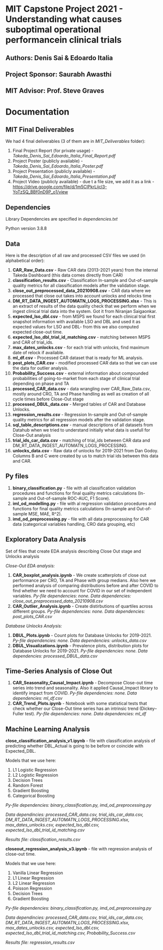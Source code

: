 # MIT Capstone Project 2021 - Understanding what causes suboptimal operational performancein clinical trials

## Authors: Denis Sai & Edoardo Italia

## Project Sponsor: Saurabh Awasthi

## MIT Advisor: Prof. Steve Graves

# Documentation

## MIT Final Deliverables

We had 4 final deliverables (3 of them are in _MIT_Deliverables_ folder):

1. Final Project Report (for private usage) - _Takeda_Denis_Sai_Edoardo_Italia_Final_Report.pdf_
2. Project Poster (publicly available) -  _Takeda_Denis_Sai_Edoardo_Italia_Poster.pdf_
3. Project Presentation (publicly available) - _Takeda_Denis_Sai_Edoardo_Italia_Presentation.pdf_
4. Project Video (publicly available) - due t a file size, we add it as a link - https://drive.google.com/file/d/1m5CIPkrLijcl3-YoTzSQ_BBf0nD9P_o1/view

## Dependencies

Library Dependencies are specified in _dependencies.txt_

Python version 3.8.8

## Data

Here is the description of all raw and processed CSV files we used (in alphabetical order):

1. **CAR_Raw_Data.csv** - Raw CAR data (2013-2021 years) from the internal Takeda Dashboard (this data comes directly from CAR)
2. **classification_results.csv** - Classification In-sample and Out-of-sample quality metrics for all classification models after the validation stage.
3. **close_out_preprocessed_data_20210908.csv** - CAR data where we processed that close out takes into account unlocks and relocks time
4. **DM_RT_DATA_INGEST_AUTOMATN_LOGS_PROCESSING.xlsx** - This is an extract of results of the data quality check that we perform when we ingest clinical trial data into the system. Got it from Niranjan Saigaonkar.
5. **expected_lso_dbl.csv** - from MSPS we found for each clinical trial first snapshot information with available LSO and DBL and used it as expected values for LSO and DBL- from this we also computed expected close-out time.
6. **expected_lso_dbl_trial_id_matching.csv** - matching between MSPS and CAR of trial_ids.
7. **max_dates_unlocks.csv** - for each trial with unlocks, find maximum date of relock if available.
8. **ml_df.csv** - Processed CAR dataset that is ready for ML analysis.
9. **post_plots_CAR.csv** - modified processed CAR data so that we can use the data for outlier analysis.
10. **Probability_Success.csv** - external information about compounded probabilities of going-to-market from each stage of clinical trial depending on phase and TA
11. **processed_CAR_data.csv** - data wrangling over CAR_Raw_Data.csv, mostly around CRO, TA and Phase handling as well as creation of all cycle times before Close-Out stage
12. **processed_DBUL_data.csv** - Merged tables of CAR and Database Unlocks.
13. **regression_results.csv** - Regression In-sample and Out-of-sample quality metrics for all regression models after the validation stage.
14. **sql_table_descriptions.csv** - manual descriptions of all datasets from Datahub when we tried to understand initially what data is usefull for Close-Out analysis
15. **trial_ids_car_data.csv** - matching of trial_ids between CAR data and DM_RT_DATA_INGEST_AUTOMATN_LOGS_PROCESSING.
16. **unlocks_data.csv** - Raw data of unlocks for 2019-2021 from Dan Godoy. Columns B and C were created by us to match trial ids between this data and CAR.

## Py files

1. **binary_classification.py** - file with all classification validation procedures and functions for final quality metrics calculations (In-sample and Out-of-sample ROC-AUC, F1 Score).
2. **iml_od_modelling.py** - file with al regression validation procedures and functions for final quality metrics calculations (In-sample and Out-of-sample MSE, MAE, R^2).
3. **imd_od_preprocessing.py** - file with all data preprocessing for CAR data (categorical variables handling, CRO data grouping, etc)


## Exploratory Data Analysis

Set of files that create EDA analysis describing Close Out stage and Unlocks analysis

_Close-Out EDA analysis:_

1. **CAR_boxplot_analysis.ipynb** - We create scatterplots of close out performance per CRO, TA and Phase with group medians. Also here we performed analysis of comparing distributions before and after COVID to find whether we need to account for COVID in our set of independent variables. _Py-file dependencies: none. Data dependencies: close_out_preprocessed_data_20210908.csv_
2. **CAR_Outlier_Analysis.ipynb** - Create distirbutions of quartiles across different groups. _Py-file dependencies: none. Data dependencies: post_plots_CAR.csv_

_Database Unlocks Analysis:_

1. **DBUL_Plots.ipynb** - Count plots for Database Unlocks for 2019-2021. _Py-file dependencies: none. Data dependencies: unlocks_data.csv_
2. **DBUL_Visualizations.ipynb** - Prevalence plots, distribution plots for Database Unlocks for 2019-2021. _Py-file dependencies: none. Data dependencies: processed_DBUL_data.csv_


## Time-Series Analysis of Close Out

1. **CAR_Seasonality_Causal_Impact.ipynb** - Decompose Close-out time series into trend and seasonality. Also it applied Causal_Impact library to identify impact from COVID. _Py-file dependencies: none. Data dependencies: ml_df.csv_
2. **CAR_Trend_Plots.ipynb** - Notebook with some statistical tests that check whether our Close-Out time series has an intrinsic trend (Dickey–Fuller test). _Py-file dependencies: none. Data dependencies: ml_df_

## Machine Learning Analysis

**close_classification_analysis_v1.ipynb** - file with classification analysis of predicting whether DBL_Actual is going to be before or coincide with Expected_DBL. 

Models that we use here: 
1. L1 Logistic Regression
2. L2 Logistic Regression
3. Decision Trees
4. Random Forest
5. Gradient Boosting
6. Categorical Boosting

_Py-file dependencies: binary_classification.py, imd_od_preprocessing.py_

_Data dependincies: processed_CAR_data.csv, trial_ids_car_data.csv, DM_RT_DATA_INGEST_AUTOMATN_LOGS_PROCESSING.xlsx, max_dates_unlocks.csv, expected_lso_dbl.csv, expected_lso_dbl_trial_id_matching.csv_

_Results file: classification_results.csv_

**closeout_regression_analysis_v3.ipynb** - file with regression analysis of close-out time.

Models that we use here:
1. Vanilla Linear Regression
2. L1 Linear Regression
3. L2 Linear Regression
4. Poisson Regression
5. Decision Trees
6. Gradient Boosting

_Py-file dependencies: binary_classification.py, imd_od_preprocessing.py_

_Data dependincies: processed_CAR_data.csv, trial_ids_car_data.csv, DM_RT_DATA_INGEST_AUTOMATN_LOGS_PROCESSING.xlsx, max_dates_unlocks.csv, expected_lso_dbl.csv, expected_lso_dbl_trial_id_matching.csv, Probability_Success.csv_

_Results file: regression_results.csv_






